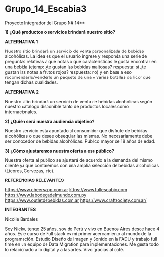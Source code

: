 # Grupo_14_Escabia3

Proyecto Integrador del Grupo N# 14**

**1) ¿Qué productos o servicios brindará nuestro sitio?**

**ALTERNATIVA 1**

Nuestro sitio brindará un servicio de venta personalizada de bebidas alcohólicas. La idea es que el usuario ingrese y responda una serie de preguntas relativas a qué notas o qué carácterísticas le gusta encontrar en una bebida (ejemp: ¿te gustan las bebidas maltosas? respuesta: sí ¿te gustan las notas a frutos rojos? respuesta: no) y en base a eso recomendarle/venderle un paquete de una o varias botellas de licor que tengan dichas cualidades.

**ALTERNATIVA 2**

Nuestro sitio brindará un servicio de venta de bebidas alcohólicas según nuestro catalogo disponible tanto de productos locales como internacionales.

**2) ¿Quién será nuestra audiencia objetivo?**

Nuestro servicio esta apuntado al consumidor que disfrute de bebidas alcohólicas o que desee obsequiar las mismas. No necesariamente debe ser conocedor de bebidas alcohólicas. Público mayor de 18 años de edad.


**3) ¿Cómo ajustaremos nuestra oferta a ese público?**

Nuestra oferta al publico se ajustará de acuerdo a la demanda del mismo cliente ya que contaremos con una amplia selección de bebidas alcoholicas (Licores, Cervezas, etc).


**REFERENCIAS RELEVANTES**

https://www.cheersapp.com.ar
https://www.fullescabio.com
https://www.labodegadelmundo.com.py
https://www.outletdebebidas.com.ar
https://www.craftsociety.com.ar/


**INTEGRANTES**

Nicolle Bardales

Soy Nicky, tengo 25 años, soy de Perú y vivo en Buenos Aires desde hace 4 años. Este curso de Full stack es mi primer acercamiento al mundo de la programación. Estudio Diseño de Imagen y Sonido en la FADU y trabajo full time en un equipo de Data Migration para implementaciones. Me gusta todo lo relacionado a lo digital y a las artes. Vivo gracias al café.
